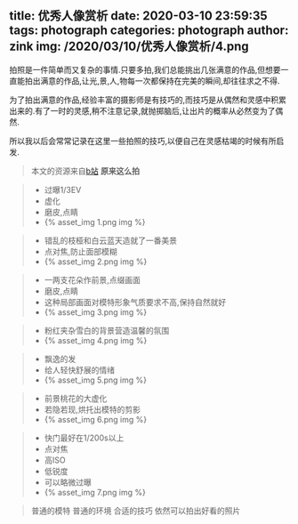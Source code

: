 title: 优秀人像赏析
date: 2020-03-10 23:59:35
tags: photograph
categories: photograph
author: zink
img: /2020/03/10/优秀人像赏析/4.png
---


 拍照是一件简单而又复杂的事情.只要多拍,我们总能挑出几张满意的作品,但想要一直能拍出满意的作品,让光,景,人,物每一次都保持在完美的瞬间,却往往求之不得.
 
 为了拍出满意的作品,经验丰富的摄影师是有技巧的,而技巧是从偶然和灵感中积累出来的.有了一时的灵感,稍不注意记录,就抛掷脑后,让出片的概率从必然变为了偶然.
 
 所以我以后会常常记录在这里一些拍照的技巧,以便自己在灵感枯竭的时候有所启发.
 

 > 本文的资源来自[b站](https://www.bilibili.com/video/av10138147?from=search&seid=3214573621072676314) **原来这么拍**


>- 过曝1/3EV
>- 虚化 
>- 磨皮,点睛
>- {% asset_img 1.png img %}


>- 错乱的枝桠和白云蓝天造就了一番美景
>- 点对焦,防止面部模糊
>- {% asset_img 2.png img %}

>- 一两支花朵作前景,点缀画面
>- 磨皮,点睛
>- 这种局部画面对模特形象气质要求不高,保持自然就好
>- {% asset_img 3.png img %}

>- 粉红夹杂雪白的背景营造温馨的氛围
>- {% asset_img 4.png img %}

>- 飘逸的发
>- 给人轻快舒展的情绪
>- {% asset_img 5.png img %}

>- 前景桃花的大虚化
>- 若隐若现,烘托出模特的剪影
>- {% asset_img 6.png img %}

>- 快门最好在1/200s以上
>- 点对焦
>- 高ISO
>- 低锐度
>- 可以略微过曝
>- {% asset_img 7.png img %}

> 普通的模特
> 普通的环境
> 合适的技巧
> 依然可以拍出好看的照片

